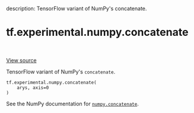 description: TensorFlow variant of NumPy's concatenate.

<div itemscope itemtype="http://developers.google.com/ReferenceObject">
<meta itemprop="name" content="tf.experimental.numpy.concatenate" />
<meta itemprop="path" content="Stable" />
</div>

# tf.experimental.numpy.concatenate

<!-- Insert buttons and diff -->

<table class="tfo-notebook-buttons tfo-api nocontent" align="left">

</table>

<a target="_blank" href="/code/stable/tensorflow/python/ops/numpy_ops/np_math_ops.py">View source</a>



TensorFlow variant of NumPy's `concatenate`.

<pre class="devsite-click-to-copy prettyprint lang-py tfo-signature-link">
<code>tf.experimental.numpy.concatenate(
    arys, axis=0
)
</code></pre>



<!-- Placeholder for "Used in" -->

See the NumPy documentation for [`numpy.concatenate`](https://numpy.org/doc/1.16/reference/generated/numpy.concatenate.html).